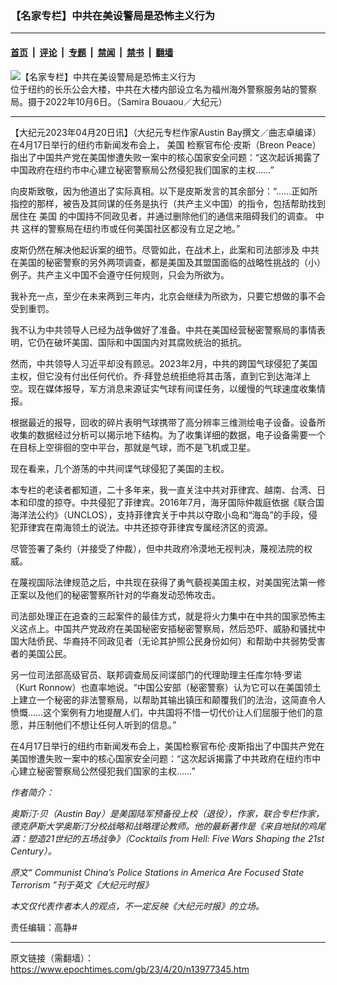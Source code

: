 ### 【名家专栏】中共在美设警局是恐怖主义行为

---

#### [首页](../../../..?n13977345) &nbsp;|&nbsp; [评论](../../../../../epoch-comment?n13977345) &nbsp;|&nbsp; [专题](../../../../../epoch-special?n13977345) &nbsp;|&nbsp; [禁闻](../../../../../epoch-news?n13977345) &nbsp;|&nbsp; [禁书](../../../../../books?n13977345) &nbsp;|&nbsp; [翻墙](https://github.com/gfw-breaker/nogfw/blob/master/README.md?n13977345)


<div><img alt="【名家专栏】中共在美设警局是恐怖主义行为" class="attachment-djy_600_400 size-djy_600_400 wp-post-image" src="https://i.epochtimes.com/assets/uploads/2023/04/id13977379-10062022-DSC03862-700x420-600x400.jpg"/>
<div class="caption">
 位于纽约的长乐公会大楼，中共在大楼内部设立名为福州海外警察服务站的警察局。摄于2022年10月6日。（Samira Bouaou／大纪元）
</div></div><hr/><div class="post_content" id="artbody" itemprop="articleBody">
 <!-- article content begin -->
 <p>
  【大纪元2023年04月20日讯】（大纪元专栏作家Austin Bay撰文／曲志卓编译）在4月17日举行的纽约市新闻发布会上，
  <ok href="https://www.epochtimes.com/gb/tag/%E7%BE%8E%E5%9B%BD.html">
   美国
  </ok>
  检察官布伦‧皮斯（Breon Peace）指出了中国共产党在美国惨遭失败一案中的核心国家安全问题：“这次起诉揭露了中国政府在纽约市中心建立秘密警察局公然侵犯我们国家的主权……”
 </p>
 <p>
  向皮斯致敬，因为他道出了实际真相。以下是皮斯发言的其余部分：“……正如所指控的那样，被告及其同谋的任务是执行（共产主义中国）的指令，包括帮助找到居住在
  <ok href="https://www.epochtimes.com/gb/tag/%E7%BE%8E%E5%9B%BD.html">
   美国
  </ok>
  的中国持不同政见者，并通过删除他们的通信来阻碍我们的调查。
  <ok href="https://www.epochtimes.com/gb/tag/%E4%B8%AD%E5%85%B1.html">
   中共
  </ok>
  这样的警察局在纽约市或任何美国社区都没有立足之地。”
 </p>
 <p>
  皮斯仍然在解决他起诉案的细节。尽管如此，在战术上，此案和司法部涉及
  <ok href="https://www.epochtimes.com/gb/tag/%E4%B8%AD%E5%85%B1.html">
   中共
  </ok>
  在美国的秘密警察的另外两项调查，都是美国及其盟国面临的战略性挑战的（小）例子。共产主义中国不会遵守任何规则，只会为所欲为。
 </p>
 <p>
  我补充一点，至少在未来两到三年内，北京会继续为所欲为，只要它想做的事不会受到重罚。
 </p>
 <p>
  我不认为中共领导人已经为战争做好了准备。中共在美国经营秘密警察局的事情表明，它仍在破坏美国、国际和中国国内对其腐败统治的抵抗。
 </p>
 <p>
  然而，中共领导人习近平却没有顾忌。2023年2月，中共的跨国气球侵犯了美国主权，但它没有付出任何代价。乔‧拜登总统拒绝将其击落，直到它到达海洋上空。现在媒体报导，军方消息来源证实气球有间谍任务，以缓慢的气球速度收集情报。
 </p>
 <p>
  根据最近的报导，回收的碎片表明气球携带了高分辨率三维测绘电子设备。设备所收集的数据经过分析可以揭示地下结构。为了收集详细的数据，电子设备需要一个在目标上空徘徊的空中平台，那就是气球，而不是飞机或卫星。
 </p>
 <p>
  现在看来，几个游荡的中共间谍气球侵犯了美国的主权。
 </p>
 <p>
  本专栏的老读者都知道，二十多年来，我一直关注中共对菲律宾、越南、台湾、日本和印度的掠夺。中共侵犯了菲律宾。2016年7月，海牙国际仲裁庭依据《联合国海洋法公约》（UNCLOS），支持菲律宾关于中共以夺取小岛和“海岛”的手段，侵犯菲律宾在南海领土的说法。中共还掠夺菲律宾专属经济区的资源。
 </p>
 <p>
  尽管签署了条约（并接受了仲裁），但中共政府冷漠地无视判决，蔑视法院的权威。
 </p>
 <p>
  在蔑视国际法律规范之后，中共现在获得了勇气藐视美国主权，对美国宪法第一修正案以及他们的秘密警察所针对的华裔发动恐怖攻击。
 </p>
 <p>
  司法部处理正在追查的三起案件的最佳方式，就是将火力集中在中共的国家恐怖主义这点上。中国共产党政府在美国秘密安插秘密警察局，然后恐吓、威胁和骚扰中国大陆侨民、华裔持不同政见者（无论其护照公民身份如何）和帮助中共弱势受害者的美国公民。
 </p>
 <p>
  另一位司法部高级官员、联邦调查局反间谍部门的代理助理主任库尔特‧罗诺（Kurt Ronnow）也直率地说。“中国公安部（秘密警察）认为它可以在美国领土上建立一个秘密的非法警察局，以帮助其输出镇压和颠覆我们的法治，这简直令人愤慨……这个案例有力地提醒人们，中共国将不惜一切代价让人们屈服于他们的意愿，并压制他们不想让任何人听到的信息。”
 </p>
 <p>
  在4月17日举行的纽约市新闻发布会上，美国检察官布伦‧皮斯指出了中国共产党在美国惨遭失败一案中的核心国家安全问题：“这次起诉揭露了中共政府在纽约市中心建立秘密警察局公然侵犯我们国家的主权……”
 </p>
 <p>
  <em>
   作者简介：
  </em>
 </p>
 <p>
  <em>
   奥斯汀‧贝（Austin Bay）是美国陆军预备役上校（退役），作家，联合专栏作家，德克萨斯大学奥斯汀分校战略和战略理论教师。他的最新著作是《来自地狱的鸡尾酒：塑造21世纪的五场战争》（Cocktails from Hell: Five Wars Shaping the 21st Century）。
  </em>
 </p>
 <p>
  <em>
   原文“
   <ok href="https://www.theepochtimes.com/communist-chinas-police-stations-in-america-are-focused-state-terrorism_5205721.html">
    Communist China’s Police Stations in America Are Focused State Terrorism
   </ok>
   ”刊于英文《大纪元时报》
  </em>
 </p>
 <p>
  <em>
   本文仅代表作者本人的观点，不一定反映《大纪元时报》的立场。
  </em>
 </p>
 <p>
  责任编辑：高静#
 </p>
 <!-- article content end -->
 <div id="below_article_ad">
 </div>
</div>


---

原文链接（需翻墙）：https://www.epochtimes.com/gb/23/4/20/n13977345.htm